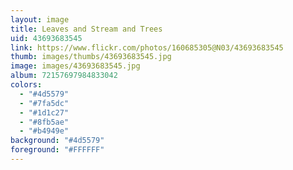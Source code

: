 ```yaml
---
layout: image
title: Leaves and Stream and Trees
uid: 43693683545
link: https://www.flickr.com/photos/160685305@N03/43693683545
thumb: images/thumbs/43693683545.jpg
image: images/43693683545.jpg
album: 72157697984833042
colors: 
  - "#4d5579"
  - "#7fa5dc"
  - "#1d1c27"
  - "#8fb5ae"
  - "#b4949e"
background: "#4d5579"
foreground: "#FFFFFF"
---
```



